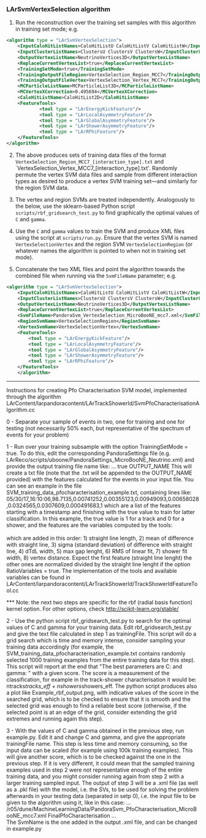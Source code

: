 ### LArSvmVertexSelection algorithm

1. Run the reconstruction over the training set samples with this algorithm in training set mode; e.g.
```xml
<algorithm type = "LArSvmVertexSelection">
	<InputCaloHitListNames>CaloHitListU CaloHitListV CaloHitListW</InputCaloHitListNames>
	<InputClusterListNames>ClustersU ClustersV ClustersW</InputClusterListNames>
	<OutputVertexListName>NeutrinoVertices3D</OutputVertexListName>
	<ReplaceCurrentVertexList>true</ReplaceCurrentVertexList>
	<TrainingSetMode>true</TrainingSetMode>
	<TrainingOutputFileRegion>VertexSelection_Region_MCC7</TrainingOutputFileRegion>
	<TrainingOutputFileVertex>VertexSelection_Vertex_MCC7</TrainingOutputFileVertex>
	<MCParticleListName>MCParticleList3D</MCParticleListName>
	<MCVertexXCorrection>0.495694</MCVertexXCorrection>
	<CaloHitListName>CaloHitList2D</CaloHitListName>
	<FeatureTools>
    		<tool type = "LArEnergyKickFeature"/>
    		<tool type = "LArLocalAsymmetryFeature"/>
    		<tool type = "LArGlobalAsymmetryFeature"/>
    		<tool type = "LArShowerAsymmetryFeature"/>
    		<tool type = "LArRPhiFeature"/>
	</FeatureTools>
</algorithm>
```
2. The above produces sets of training data files of the format `VertexSelection_Region_MCC7_[interaction_type].txt` and `VertexSelection_Vertex_MCC7_[interaction_type].txt'. Randomly permute the vertex SVM data files and sample from different interaction types as desired to produce a vertex SVM training set&mdash;and similarly for the region SVM data.

3. The vertex and region SVMs are treated independently. Analogously to the below, use the sklearn-based Python script `scripts/rbf_gridsearch_test.py` to find graphically the optimal values of `C` and `gamma`.

4. Use the `C` and `gamma` values to train the SVM and produce XML files using the script at `scripts/run.py`. Ensure that the vertex SVM is named `VertexSelectionVertex` and the region SVM `VertexSelectionRegion` (or whatever names the algorithm is pointed to when not in training set mode).

5. Concatenate the two XML files and point the algorithm towards the combined file when running via the `SvmFileName` parameter; e.g. 
```xml
<algorithm type = "LArSvmVertexSelection">
	<InputCaloHitListNames>CaloHitListU CaloHitListV CaloHitListW</InputCaloHitListNames>
	<InputClusterListNames>ClustersU ClustersV ClustersW</InputClusterListNames>
	<OutputVertexListName>NeutrinoVertices3D</OutputVertexListName>
	<ReplaceCurrentVertexList>true</ReplaceCurrentVertexList>
	<SvmFileName>PandoraSvm_VertexSelection_MicroBooNE_mcc7.xml</SvmFileName>
	<RegionSvmName>VertexSelectionRegion</RegionSvmName>
	<VertexSvmName>VertexSelectionVertex</VertexSvmName>
	<FeatureTools>
	    <tool type = "LArEnergyKickFeature"/>
	    <tool type = "LArLocalAsymmetryFeature"/>
	    <tool type = "LArGlobalAsymmetryFeature"/>
	    <tool type = "LArShowerAsymmetryFeature"/>
	    <tool type = "LArRPhiFeature"/>
	</FeatureTools>
    </algorithm>
```

********************************************************

Instructions for creating Pfo Characterisation SVM model, 
implemented through the algorithm LArContent/larpandoracontent/LArTrackShowerId/SvmPfoCharacterisationAlgorithm.cc


0 - Separate your sample of events in two, one for training and one for testing (not necessarily 50% each, but representative of the spectrum of events for your problem)

1 - Run over your training subsample with the option TrainingSetMode = true. To do this, edit the corresponding PandoraSettings file (e.g. LArReco/scripts/uboone/PandoraSettings_MicroBooNE_Neutrino.xml) and provide the output training file name like: 
     <algorithm type = "LArSVMClusterCharacterisation">
     ...
     <TrainingSetMode>true</TrainingSetMode>
     <TrainingOutputFileName>OUTPUT_NAME</TrainingOutputFileName>
This will create a txt file (note that the .txt will be appended to the OUTPUT_NAME provided) with the features calculated for the events in your input file. You can see an example in the file SVM_training_data_pfocharacterisation_example.txt, containing lines like: 
     05/30/17_16:10:06,98.7135,0.00741252,0.00355123,0.00949093,0.00658028,0.0324565,0.0307609,0.000491683,1
which are a list of the features starting with a timestamp and finishing with the true value to train for latter classification. In this example, the true value is 1 for a track and 0 for a shower, and the features are the variables computed by the tools:
      <FeatureTools>                                                                                                            
      	<tool type = "LArLinearFitFeatureTool"/>
	<tool type = "LArShowerFitFeatureTool"/>
	<tool type = "LArVertexDistanceFeatureTool"/>
      </FeatureTools>	
which are added in this order: 1) straight line length, 2) mean of difference with straight line, 3) sigma (standard deviation) of difference with straight line, 4) dTdL width, 5) max gap lenght, 6) RMS of linear fit, 7) shower fit width, 8) vertex distance. Expect the first feature (straight line lenght) the other ones are normalized divided by the straight line lenght if the option RatioVariables = true. 
The implementation of the tools and available variables can be found in LArContent/larpandoracontent/LArTrackShowerId/TrackShowerIdFeatureTool.cc

*** Note: the next two steps are specific for the rbf (radial basis function) kernel option. For other options, check http://scikit-learn.org/stable/

2 - Use the python script rbf_gridsearch_test.py to search for the optimal values of C and gamma for your training data. Edit rbf_gridsearch_test.py and give the text file calculated in step 1 as trainingFile. This script will do a grid search which is time and memory intense, consider sampling your training data accordingly (for example, the SVM_training_data_pfocharacterisation_example.txt contains randomly selected 1000 training examples from the entire training data for this step). This script will report at the end that "The best parameters are C: and gamma: " with a given score. The score is a measurement of the classification, for example in the track-shower characterisation it would be: ntracks*tracks_eff + nshowers*showers_eff. The python script produces also a plot like Example_rbf_output.png, with indicative values of the score in the searched grid, which is to be checked to ensure that it is smooth and the selected grid was enough to find a reliable best score (otherwise, if the selected point is at an edge of the grid, consider extending the grid extremes and running again this step).

3 - With the values of C and gamma obtained in the previous step, run example.py. Edit it and change C and gamma, and give the appropriate trainingFile name.
This step is less time and memory consuming, so the input data can be scaled (for example using 100k training examples). This will give another score, which is to be checked against the one in the previous step. If it is very different, it could mean that the sampled training examples used in step 2 were not representative enough of the entire training data, and you might consider running again from step 2 with a larger training sampled input. The output of step 3 will be a .xml file (as well as a .pkl file) with the model, i.e. the SVs, to be used for solving the problem afterwards in your testing data (separated in setp 0), i.e. the input file to be given to the algorithm using it, like in this case: 
     <algorithm type = "LArSvmPfoCharacterisation">
     		...
                <SvmFileName>/r05/dune/MachineLearningData/PandoraSvm_PfoCharacterisation_MicroBooNE_mcc7.xml</SvmFileName>
                <SvmName>FinalPfoCharacterisation</SvmName>
		...		
The SvmName is the one added in the output .xml file, and can be changed in example.py 
      			 
